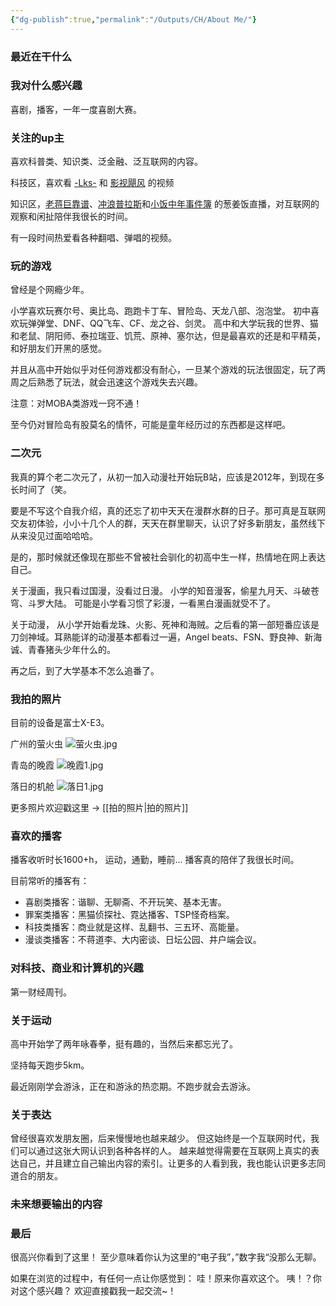 ```yaml
---
{"dg-publish":true,"permalink":"/Outputs/CH/About Me/"}
---
```



### 最近在干什么

### 我对什么感兴趣
喜剧，播客，一年一度喜剧大赛。

### 关注的up主
喜欢科普类、知识类、泛金融、泛互联网的内容。

科技区，喜欢看 [-Lks-](https://space.bilibili.com/125526) 和 [影视飓风](https://space.bilibili.com/946974) 的视频

知识区，[老蒋巨靠谱](https://space.bilibili.com/119801456)、[冲浪普拉斯](https://space.bilibili.com/290548469?spm_id_from=333.337.0.0)和[小饭中年事件簿](https://space.bilibili.com/145149047) 的葱姜饭直播，对互联网的观察和闲扯陪伴我很长的时间。

有一段时间热爱看各种翻唱、弹唱的视频。
### 玩的游戏
曾经是个网瘾少年。

小学喜欢玩赛尔号、奥比岛、跑跑卡丁车、冒险岛、天龙八部、泡泡堂。
初中喜欢玩弹弹堂、DNF、QQ飞车、CF、龙之谷、剑灵。
高中和大学玩我的世界、猫和老鼠、阴阳师、泰拉瑞亚、饥荒、原神、塞尔达，但是最喜欢的还是和平精英，和好朋友们开黑的感觉。

并且从高中开始似乎对任何游戏都没有耐心，一旦某个游戏的玩法很固定，玩了两周之后熟悉了玩法，就会迅速这个游戏失去兴趣。

注意：对MOBA类游戏一窍不通！

至今仍对冒险岛有股莫名的情怀，可能是童年经历过的东西都是这样吧。
### 二次元
我真的算个老二次元了，从初一加入动漫社开始玩B站，应该是2012年，到现在多长时间了（笑。

要是不写这个自我介绍，真的还忘了初中天天在漫群水群的日子。那可真是互联网交友初体验，小小十几个人的群，天天在群里聊天，认识了好多新朋友，虽然线下从来没见过面哈哈哈。

是的，那时候就还像现在那些不曾被社会驯化的初高中生一样，热情地在网上表达自己。

关于漫画，我只看过国漫，没看过日漫。
小学的知音漫客，偷星九月天、斗破苍穹、斗罗大陆。
可能是小学看习惯了彩漫，一看黑白漫画就受不了。

关于动漫，
从小学开始看龙珠、火影、死神和海贼。之后看的第一部短番应该是刀剑神域。耳熟能详的动漫基本都看过一遍，Angel beats、FSN、野良神、新海诚、青春猪头少年什么的。

再之后，到了大学基本不怎么追番了。
### 我拍的照片
目前的设备是富士X-E3。

广州的萤火虫
![萤火虫.jpg](/img/user/Others/Assets/%E8%90%A4%E7%81%AB%E8%99%AB.jpg)

青岛的晚霞
![晚霞1.jpg](/img/user/Others/Assets/%E6%99%9A%E9%9C%9E1.jpg)

落日的机舱
![落日1.jpg](/img/user/Others/Assets/%E8%90%BD%E6%97%A51.jpg)

更多照片欢迎戳这里 -> [[拍的照片\|拍的照片]]
### 喜欢的播客
播客收听时长1600+h，
运动，通勤，睡前... 播客真的陪伴了我很长时间。

目前常听的播客有：
- 喜剧类播客：谐聊、无聊斋、不开玩笑、基本无害。
- 罪案类播客：黑猫侦探社、霓达播客、TSP怪奇档案。
- 科技类播客：商业就是这样、乱翻书、三五环、高能量。
- 漫谈类播客：不蒋道李、大内密谈、日坛公园、井户端会议。
### 对科技、商业和计算机的兴趣
第一财经周刊。
### 关于运动
高中开始学了两年咏春拳，挺有趣的，当然后来都忘光了。

坚持每天跑步5km。

最近刚刚学会游泳，正在和游泳的热恋期。不跑步就会去游泳。
### 关于表达
曾经很喜欢发朋友圈，后来慢慢地也越来越少。
但这始终是一个互联网时代，我们可以通过这张大网认识到各种各样的人。
越来越觉得需要在互联网上真实的表达自己，并且建立自己输出内容的索引。让更多的人看到我，我也能认识更多志同道合的朋友。
### 未来想要输出的内容
### 最后
很高兴你看到了这里！
至少意味着你认为这里的“电子我”，”数字我“没那么无聊。

如果在浏览的过程中，有任何一点让你感觉到：
哇！原来你喜欢这个。
咦！？你对这个感兴趣？
欢迎直接戳我一起交流~！

